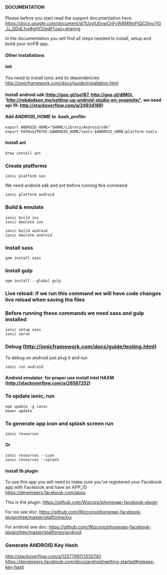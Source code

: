 #### DOCUMENTATION
Please before you start read the support documentation here: https://docs.google.com/document/d/1UzyjU0vwCnFyW8M9mFtQCSjnv7jG_U_QDdL1ve8gHCI/edit?usp=sharing

In the documentation you will find all steps needed to install, setup and build your ionFB app.





#### Other installations

#### init

You need to install ionic and its dependencies
http://ionicframework.com/docs/guide/installation.html

#### Install android sdk (http://goo.gl/iso187, http://goo.gl/dlMOi, 'http://robdodson.me/setting-up-android-studio-on-yosemite/', we need api 19: http://stackoverflow.com/a/24934188)

#### Add ANDROID_HOME to .bash_profile:
```
export ANDROID_HOME="$HOME/Library/Android/sdk"
export PATH=${PATH}:$ANDROID_HOME/tools:$ANDROID_HOME/platform-tools
```

#### Install ant
```
brew install ant
```

### Create platforms
```
ionic platform ios
```

We need android sdk and ant before running this command
```
ionic platform android
```

### Build & emulate
```
ionic build ios
ionic emulate ios

ionic build android
ionic emulate android
```

### Install sass
```
gem install sass
```

### Install gulp
```
npm install --global gulp
```

### Live reload: if we run this command we will have code changes live reload when saving the files
### Before running these commands we need sass and gulp installed
```
ionic setup sass
ionic serve
```

### Debug (http://ionicframework.com/docs/guide/testing.html)
To debug on android just plug it and run
```
ionic run android
```

#### Android emulator: for proper use install intel HAXM (http://stackoverflow.com/a/26587252)

### To update ionic, run
```
npm update -g ionic
bower update
```

### To generate app icon and splash screen run
```
ionic resources
```
#### Or
```
ionic resources --icon
ionic resources --splash
```

#### Install fb plugin

To use this app you will need to make sure you've registered your Facebook app with Facebook and have an APP_ID https://developers.facebook.com/apps.

This is the plugin: https://github.com/Wizcorp/phonegap-facebook-plugin

For ios see doc: https://github.com/Wizcorp/phonegap-facebook-plugin/tree/master/platforms/ios

For android see doc: https://github.com/Wizcorp/phonegap-facebook-plugin/tree/master/platforms/android

### Generate ANDROID Key Hash

http://stackoverflow.com/a/12577997/1330740
https://developers.facebook.com/docs/android/getting-started#release-key-hash
